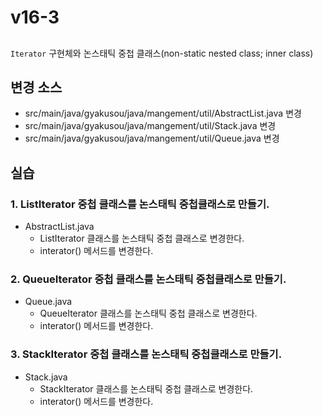 # v16-3

##
`Iterator` 구현체와 논스태틱 중첩 클래스(non-static nested class; inner class)

## 변경 소스

- src/main/java/gyakusou/java/mangement/util/AbstractList.java 변경 
- src/main/java/gyakusou/java/mangement/util/Stack.java 변경 
- src/main/java/gyakusou/java/mangement/util/Queue.java 변경 

  
## 실습

### 1. ListIterator 중첩 클래스를 논스태틱 중첩클래스로 만들기.

- AbstractList.java
  - ListIterator 클래스를 논스태틱 중첩 클래스로 변경한다.
  - interator() 메서드를 변경한다.

### 2. QueueIterator 중첩 클래스를 논스태틱 중첩클래스로 만들기.

- Queue.java
  - QueueIterator 클래스를 논스태틱 중첩 클래스로 변경한다.
  - interator() 메서드를 변경한다.

### 3. StackIterator 중첩 클래스를 논스태틱 중첩클래스로 만들기.

- Stack.java
  - StackIterator 클래스를 논스태틱 중첩 클래스로 변경한다.
  - interator() 메서드를 변경한다.
